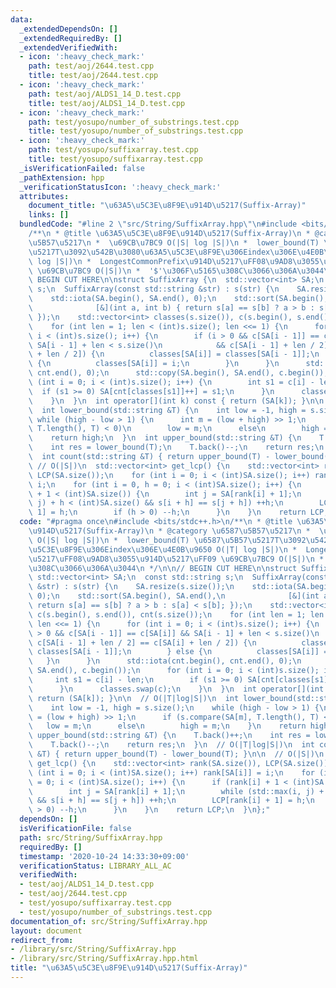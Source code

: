 ```yaml
---
data:
  _extendedDependsOn: []
  _extendedRequiredBy: []
  _extendedVerifiedWith:
  - icon: ':heavy_check_mark:'
    path: test/aoj/2644.test.cpp
    title: test/aoj/2644.test.cpp
  - icon: ':heavy_check_mark:'
    path: test/aoj/ALDS1_14_D.test.cpp
    title: test/aoj/ALDS1_14_D.test.cpp
  - icon: ':heavy_check_mark:'
    path: test/yosupo/number_of_substrings.test.cpp
    title: test/yosupo/number_of_substrings.test.cpp
  - icon: ':heavy_check_mark:'
    path: test/yosupo/suffixarray.test.cpp
    title: test/yosupo/suffixarray.test.cpp
  _isVerificationFailed: false
  _pathExtension: hpp
  _verificationStatusIcon: ':heavy_check_mark:'
  attributes:
    document_title: "\u63A5\u5C3E\u8F9E\u914D\u5217(Suffix-Array)"
    links: []
  bundledCode: "#line 2 \"src/String/SuffixArray.hpp\"\n#include <bits/stdc++.h>\n\
    /**\n * @title \u63A5\u5C3E\u8F9E\u914D\u5217(Suffix-Array)\n * @category \u6587\
    \u5B57\u5217\n *  \u69CB\u7BC9 O(|S| log |S|)\n *  lower_bound(T) \u6587\u5B57\
    \u5217T\u3092\u542B\u3080\u63A5\u5C3E\u8F9E\u306Eindex\u306E\u4E0B\u9650 O(|T|\
    \ log |S|)\n *  LongestCommonPrefix\u914D\u5217\uFF08\u9AD8\u3055\u914D\u5217\uFF09\
    \ \u69CB\u7BC9 O(|S|)\n *  '$'\u306F\u5165\u308C\u3066\u306A\u3044\n */\n\n//\
    \ BEGIN CUT HERE\n\nstruct SuffixArray {\n  std::vector<int> SA;\n  const std::string\
    \ s;\n  SuffixArray(const std::string &str) : s(str) {\n    SA.resize(s.size());\n\
    \    std::iota(SA.begin(), SA.end(), 0);\n    std::sort(SA.begin(), SA.end(),\n\
    \              [&](int a, int b) { return s[a] == s[b] ? a > b : s[a] < s[b];\
    \ });\n    std::vector<int> classes(s.size()), c(s.begin(), s.end()), cnt(s.size());\n\
    \    for (int len = 1; len < (int)s.size(); len <<= 1) {\n      for (int i = 0;\
    \ i < (int)s.size(); i++) {\n        if (i > 0 && c[SA[i - 1]] == c[SA[i]] &&\
    \ SA[i - 1] + len < s.size()\n            && c[SA[i - 1] + len / 2] == c[SA[i]\
    \ + len / 2]) {\n          classes[SA[i]] = classes[SA[i - 1]];\n        } else\
    \ {\n          classes[SA[i]] = i;\n        }\n      }\n      std::iota(cnt.begin(),\
    \ cnt.end(), 0);\n      std::copy(SA.begin(), SA.end(), c.begin());\n      for\
    \ (int i = 0; i < (int)s.size(); i++) {\n        int s1 = c[i] - len;\n      \
    \  if (s1 >= 0) SA[cnt[classes[s1]]++] = s1;\n      }\n      classes.swap(c);\n\
    \    }\n  }\n  int operator[](int k) const { return (SA[k]); }\n\n  // O(|T|log|S|)\n\
    \  int lower_bound(std::string &T) {\n    int low = -1, high = s.size();\n   \
    \ while (high - low > 1) {\n      int m = (low + high) >> 1;\n      if (s.compare(SA[m],\
    \ T.length(), T) < 0)\n        low = m;\n      else\n        high = m;\n    }\n\
    \    return high;\n  }\n  int upper_bound(std::string &T) {\n    T.back()++;\n\
    \    int res = lower_bound(T);\n    T.back()--;\n    return res;\n  }\n  // O(|T|log|S|)\n\
    \  int count(std::string &T) { return upper_bound(T) - lower_bound(T); }\n\n \
    \ // O(|S|)\n  std::vector<int> get_lcp() {\n    std::vector<int> rank(SA.size()),\
    \ LCP(SA.size());\n    for (int i = 0; i < (int)SA.size(); i++) rank[SA[i]] =\
    \ i;\n    for (int i = 0, h = 0; i < (int)SA.size(); i++) {\n      if (rank[i]\
    \ + 1 < (int)SA.size()) {\n        int j = SA[rank[i] + 1];\n        while (std::max(i,\
    \ j) + h < (int)SA.size() && s[i + h] == s[j + h]) ++h;\n        LCP[rank[i] +\
    \ 1] = h;\n        if (h > 0) --h;\n      }\n    }\n    return LCP;\n  }\n};\n"
  code: "#pragma once\n#include <bits/stdc++.h>\n/**\n * @title \u63A5\u5C3E\u8F9E\
    \u914D\u5217(Suffix-Array)\n * @category \u6587\u5B57\u5217\n *  \u69CB\u7BC9\
    \ O(|S| log |S|)\n *  lower_bound(T) \u6587\u5B57\u5217T\u3092\u542B\u3080\u63A5\
    \u5C3E\u8F9E\u306Eindex\u306E\u4E0B\u9650 O(|T| log |S|)\n *  LongestCommonPrefix\u914D\
    \u5217\uFF08\u9AD8\u3055\u914D\u5217\uFF09 \u69CB\u7BC9 O(|S|)\n *  '$'\u306F\u5165\
    \u308C\u3066\u306A\u3044\n */\n\n// BEGIN CUT HERE\n\nstruct SuffixArray {\n \
    \ std::vector<int> SA;\n  const std::string s;\n  SuffixArray(const std::string\
    \ &str) : s(str) {\n    SA.resize(s.size());\n    std::iota(SA.begin(), SA.end(),\
    \ 0);\n    std::sort(SA.begin(), SA.end(),\n              [&](int a, int b) {\
    \ return s[a] == s[b] ? a > b : s[a] < s[b]; });\n    std::vector<int> classes(s.size()),\
    \ c(s.begin(), s.end()), cnt(s.size());\n    for (int len = 1; len < (int)s.size();\
    \ len <<= 1) {\n      for (int i = 0; i < (int)s.size(); i++) {\n        if (i\
    \ > 0 && c[SA[i - 1]] == c[SA[i]] && SA[i - 1] + len < s.size()\n            &&\
    \ c[SA[i - 1] + len / 2] == c[SA[i] + len / 2]) {\n          classes[SA[i]] =\
    \ classes[SA[i - 1]];\n        } else {\n          classes[SA[i]] = i;\n     \
    \   }\n      }\n      std::iota(cnt.begin(), cnt.end(), 0);\n      std::copy(SA.begin(),\
    \ SA.end(), c.begin());\n      for (int i = 0; i < (int)s.size(); i++) {\n   \
    \     int s1 = c[i] - len;\n        if (s1 >= 0) SA[cnt[classes[s1]]++] = s1;\n\
    \      }\n      classes.swap(c);\n    }\n  }\n  int operator[](int k) const {\
    \ return (SA[k]); }\n\n  // O(|T|log|S|)\n  int lower_bound(std::string &T) {\n\
    \    int low = -1, high = s.size();\n    while (high - low > 1) {\n      int m\
    \ = (low + high) >> 1;\n      if (s.compare(SA[m], T.length(), T) < 0)\n     \
    \   low = m;\n      else\n        high = m;\n    }\n    return high;\n  }\n  int\
    \ upper_bound(std::string &T) {\n    T.back()++;\n    int res = lower_bound(T);\n\
    \    T.back()--;\n    return res;\n  }\n  // O(|T|log|S|)\n  int count(std::string\
    \ &T) { return upper_bound(T) - lower_bound(T); }\n\n  // O(|S|)\n  std::vector<int>\
    \ get_lcp() {\n    std::vector<int> rank(SA.size()), LCP(SA.size());\n    for\
    \ (int i = 0; i < (int)SA.size(); i++) rank[SA[i]] = i;\n    for (int i = 0, h\
    \ = 0; i < (int)SA.size(); i++) {\n      if (rank[i] + 1 < (int)SA.size()) {\n\
    \        int j = SA[rank[i] + 1];\n        while (std::max(i, j) + h < (int)SA.size()\
    \ && s[i + h] == s[j + h]) ++h;\n        LCP[rank[i] + 1] = h;\n        if (h\
    \ > 0) --h;\n      }\n    }\n    return LCP;\n  }\n};"
  dependsOn: []
  isVerificationFile: false
  path: src/String/SuffixArray.hpp
  requiredBy: []
  timestamp: '2020-10-24 14:33:30+09:00'
  verificationStatus: LIBRARY_ALL_AC
  verifiedWith:
  - test/aoj/ALDS1_14_D.test.cpp
  - test/aoj/2644.test.cpp
  - test/yosupo/suffixarray.test.cpp
  - test/yosupo/number_of_substrings.test.cpp
documentation_of: src/String/SuffixArray.hpp
layout: document
redirect_from:
- /library/src/String/SuffixArray.hpp
- /library/src/String/SuffixArray.hpp.html
title: "\u63A5\u5C3E\u8F9E\u914D\u5217(Suffix-Array)"
---
```

